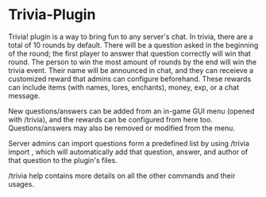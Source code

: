 # Trivia-Plugin

Trivia! plugin is a way to bring fun to any server's chat. In trivia, there are a total of 10 rounds by default. There will be a question asked in the beginning of the round; the first player to answer that question correctly will win that round. The person to win the most amount of rounds by the end will win the trivia event. Their name will be announced in chat, and they can receieve a customized reward that admins can configure beforehand. These rewards can include items (with names, lores, enchants), money, exp, or a chat message. 

New questions/answers can be added from an in-game GUI menu (opened with /trivia), and the rewards can be configured from here too. Questions/answers may also be removed or modified from the menu.

Server admins can import questions form a predefined list by using /trivia import <id>, which will automatically add that question, answer, and author of that question to the plugin's files. 

/trivia help contains more details on all the other commands and their usages.
